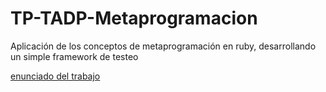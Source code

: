 # TP-TADP-Metaprogramacion
Aplicación de los conceptos de metaprogramación en ruby, desarrollando un simple framework de testeo

[enunciado del trabajo](https://docs.google.com/document/d/1-ph4ETb20CxWG3V-jXf2Iwufx0psFiK4aRTIBdqc6Gc/edit?tab=t.0)
